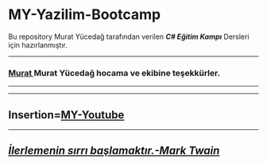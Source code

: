 # MY-Yazilim-Bootcamp

Bu repository Murat Yücedağ tarafından verilen ***C# Eğitim Kampı*** Dersleri için hazırlanmıştır.


---
### **[Murat ](muratyucedag.wordpress.com) Murat Yücedağ hocama ve ekibine teşekkürler.**
---
---
Insertion=[**MY-Youtube**](](https://www.youtube.com/@MurattYucedag))
---
---
## ***[İlerlemenin sırrı başlamaktır.-Mark Twain](https://en.wikipedia.org/wiki/Mark_Twain)*** ##
